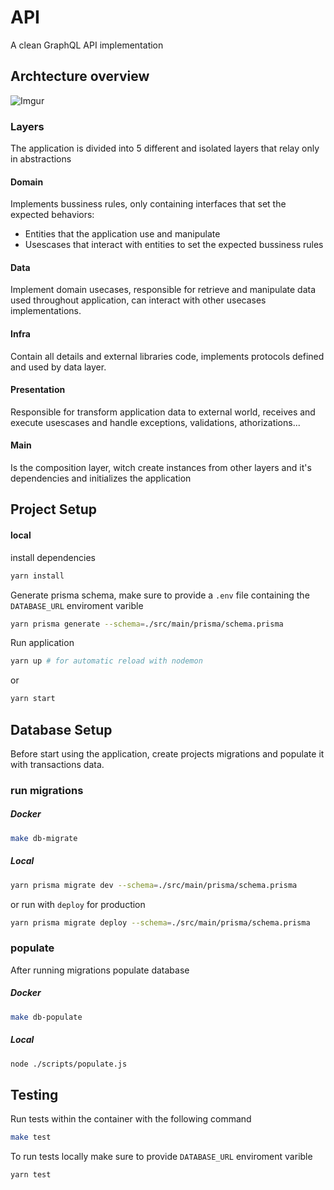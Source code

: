 # API
A clean GraphQL API implementation
## Archtecture overview

![Imgur](https://i.imgur.com/32Hx0GE.png)

### Layers

The application is divided into 5 different and isolated layers that relay only in abstractions

#### Domain

Implements bussiness rules, only containing interfaces that set the expected behaviors:
  - Entities that the application use and manipulate
  - Usescases that interact with entities to set the expected bussiness rules

#### Data

Implement domain usecases, responsible for retrieve and manipulate data used throughout application, can interact with other usecases implementations.

#### Infra

Contain all details and external libraries code, implements protocols defined and used by data layer.

#### Presentation

Responsible for transform application data to external world, receives and execute usescases and handle exceptions, validations, athorizations...

#### Main

Is the composition layer, witch create instances from other layers and it's dependencies and initializes the application

## Project Setup

#### local

install dependencies

```bash
yarn install
```

Generate prisma schema, make sure to provide a `.env` file containing the `DATABASE_URL` enviroment varible

```bash
yarn prisma generate --schema=./src/main/prisma/schema.prisma
```

Run application

```bash
yarn up # for automatic reload with nodemon
```

or

```bash
yarn start
```

## Database Setup

Before start using the application, create projects migrations and populate it with transactions data.

### run migrations

##### Docker

```bash
make db-migrate
```

##### Local

```bash
yarn prisma migrate dev --schema=./src/main/prisma/schema.prisma
```
or run with `deploy` for production

```bash
yarn prisma migrate deploy --schema=./src/main/prisma/schema.prisma
```

### populate

After running migrations populate database

##### Docker

```bash
make db-populate
```

##### Local

```bash
node ./scripts/populate.js
```

## Testing
Run tests within the container with the following command

```bash
make test
```

To run tests locally make sure to provide `DATABASE_URL` enviroment varible

```bash
yarn test
```